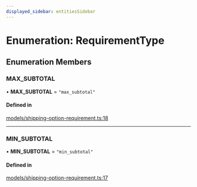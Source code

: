 ```yaml
---
displayed_sidebar: entitiesSidebar
---
```


# Enumeration: RequirementType

## Enumeration Members

### MAX\_SUBTOTAL

• **MAX\_SUBTOTAL** = ``"max_subtotal"``

#### Defined in

[models/shipping-option-requirement.ts:18](https://github.com/Julesdj/medusa/blob/3aa08271/packages/medusa/src/models/shipping-option-requirement.ts#L18)

___

### MIN\_SUBTOTAL

• **MIN\_SUBTOTAL** = ``"min_subtotal"``

#### Defined in

[models/shipping-option-requirement.ts:17](https://github.com/Julesdj/medusa/blob/3aa08271/packages/medusa/src/models/shipping-option-requirement.ts#L17)
